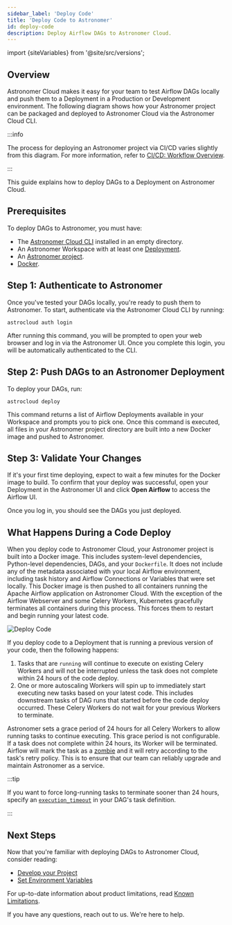 ```yaml
---
sidebar_label: 'Deploy Code'
title: 'Deploy Code to Astronomer'
id: deploy-code
description: Deploy Airflow DAGs to Astronomer Cloud.
---
```


import {siteVariables} from '@site/src/versions';

## Overview

Astronomer Cloud makes it easy for your team to test Airflow DAGs locally and push them to a Deployment in a Production or Development environment. The following diagram shows how your Astronomer project can be packaged and deployed to Astronomer Cloud via the Astronomer Cloud CLI.

:::info

The process for deploying an Astronomer project via CI/CD varies slightly from this diagram. For more information, refer to [CI/CD: Workflow Overview](ci-cd.md#workflow-overview).

:::

This guide explains how to deploy DAGs to a Deployment on Astronomer Cloud.

## Prerequisites

To deploy DAGs to Astronomer, you must have:

- The [Astronomer Cloud CLI](install-cli.md) installed in an empty directory.
- An Astronomer Workspace with at least one [Deployment](configure-deployment.md).
- An [Astronomer project](create-project.md).
- [Docker](https://www.docker.com/products/docker-desktop).

## Step 1: Authenticate to Astronomer

Once you've tested your DAGs locally, you're ready to push them to Astronomer. To start, authenticate via the Astronomer Cloud CLI by running:

```
astrocloud auth login
```

After running this command, you will be prompted to open your web browser and log in via the Astronomer UI. Once you complete this login, you will be automatically authenticated to the CLI.

## Step 2: Push DAGs to an Astronomer Deployment

To deploy your DAGs, run:

```
astrocloud deploy
```

This command returns a list of Airflow Deployments available in your Workspace and prompts you to pick one. Once this command is executed, all files in your Astronomer project directory are built into a new Docker image and pushed to Astronomer.

## Step 3: Validate Your Changes

If it's your first time deploying, expect to wait a few minutes for the Docker image to build. To confirm that your deploy was successful, open your Deployment in the Astronomer UI and click **Open Airflow** to access the Airflow UI.

Once you log in, you should see the DAGs you just deployed.

## What Happens During a Code Deploy

When you deploy code to Astronomer Cloud, your Astronomer project is built into a Docker image. This includes system-level dependencies, Python-level dependencies, DAGs, and your `Dockerfile`. It does not include any of the metadata associated with your local Airflow environment, including task history and Airflow Connections or Variables that were set locally. This Docker image is then pushed to all containers running the Apache Airflow application on Astronomer Cloud. With the exception of the Airflow Webserver and some Celery Workers, Kubernetes gracefully terminates all containers during this process. This forces them to restart and begin running your latest code.

![Deploy Code](/img/docs/deploy-architecture.png)

If you deploy code to a Deployment that is running a previous version of your code, then the following happens:

1. Tasks that are `running` will continue to execute on existing Celery Workers and will not be interrupted unless the task does not complete within 24 hours of the code deploy.
2. One or more autoscaling Workers will spin up to immediately start executing new tasks based on your latest code. This includes downstream tasks of DAG runs that started before the code deploy occurred. These Celery Workers do not wait for your previous Workers to terminate. 

Astronomer sets a grace period of 24 hours for all Celery Workers to allow running tasks to continue executing. This grace period is not configurable. If a task does not complete within 24 hours, its Worker will be terminated. Airflow will mark the task as a [zombie](https://airflow.apache.org/docs/apache-airflow/stable/concepts/tasks.html#zombie-undead-tasks) and it will retry according to the task's retry policy. This is to ensure that our team can reliably upgrade and maintain Astronomer as a service.

:::tip

If you want to force long-running tasks to terminate sooner than 24 hours, specify an [`execution_timeout`](https://airflow.apache.org/docs/apache-airflow/stable/concepts/tasks.html#timeouts) in your DAG's task definition.

:::

## Next Steps

Now that you're familiar with deploying DAGs to Astronomer Cloud, consider reading:

- [Develop your Project](develop-project.md)
- [Set Environment Variables](environment-variables.md)

For up-to-date information about product limitations, read [Known Limitations](known-limitations.md).

If you have any questions, reach out to us. We're here to help.
